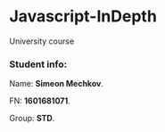 # Javascript-InDepth
University course

### Student info:
Name: **Simeon Mechkov**.

FN: **1601681071**.

Group: **STD**.
